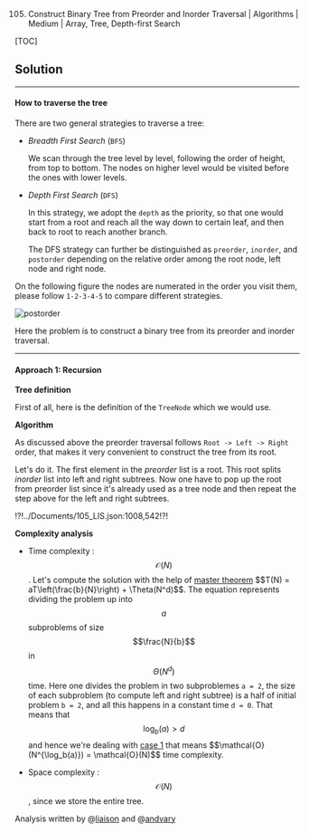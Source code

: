 105. Construct Binary Tree from Preorder and Inorder Traversal | Algorithms | Medium | Array, Tree, Depth-first Search

[TOC]

## Solution

---

#### How to traverse the tree

There are two general strategies to traverse a tree:

- *Breadth First Search* (`BFS`)

    We scan through the tree level by level, following the order of height,
    from top to bottom. The nodes on higher level would be visited before
    the ones with lower levels.
     
- *Depth First Search* (`DFS`)

    In this strategy, we adopt the `depth` as the priority, so that one
    would start from a root and reach all the way down to certain leaf,
    and then back to root to reach another branch.

    The DFS strategy can further be distinguished as
    `preorder`, `inorder`, and `postorder` depending on the relative order
    among the root node, left node and right node.
    
On the following figure the nodes are numerated in the order you visit them,
please follow ```1-2-3-4-5``` to compare different strategies.

![postorder](../Figures/145_transverse.png)

Here the problem is to construct a binary tree from its preorder and
inorder traversal.




---
#### Approach 1: Recursion

**Tree definition**

First of all, here is the definition of the ```TreeNode``` which we would use.


 
**Algorithm**

As discussed above the preorder traversal follows `Root -> Left -> Right` order,
that makes it very convenient to construct the tree from its root.

Let's do it. The first element in the *preorder* list is a root. 
This root splits *inorder* list into left and right subtrees.
Now one have to pop up the root from preorder list since 
it's already used as a tree node and then repeat the step above for the
left and right subtrees. 


!?!../Documents/105_LIS.json:1008,542!?!



**Complexity analysis**

* Time complexity : $$\mathcal{O}(N)$$. Let's compute the solution with the help of 
[master theorem](https://en.wikipedia.org/wiki/Master_theorem_(analysis_of_algorithms)) 
$$T(N) = aT\left(\frac{b}{N}\right) + \Theta(N^d)$$.
The equation represents dividing the problem 
up into $$a$$ subproblems of size $$\frac{N}{b}$$ in $$\Theta(N^d)$$ time. 
Here one divides the problem in two subproblemes `a = 2`, the size of each subproblem 
(to compute left and right subtree) is a half of initial problem `b = 2`, 
and all this happens in a constant time `d = 0`.
That means that $$\log_b(a) > d$$ and hence we're dealing with 
[case 1](https://en.wikipedia.org/wiki/Master_theorem_(analysis_of_algorithms)#Case_1_example)
that means $$\mathcal{O}(N^{\log_b(a)}) = \mathcal{O}(N)$$ time complexity.

* Space complexity : $$\mathcal{O}(N)$$, since we store the entire tree.
 
Analysis written by @[liaison](https://leetcode.com/liaison/)
and @[andvary](https://leetcode.com/andvary/)
